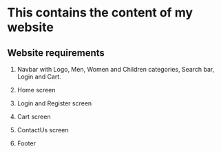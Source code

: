 # This contains the content of my website

## Website requirements 

1. Navbar with Logo, Men, Women and Children categories, Search bar, Login and Cart.

2. Home screen

3. Login and Register screen

4. Cart screen

5. ContactUs screen 

6. Footer 

